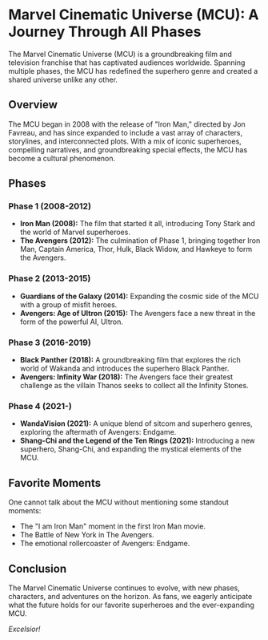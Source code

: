 # Marvel Cinematic Universe (MCU): A Journey Through All Phases

The Marvel Cinematic Universe (MCU) is a groundbreaking film and television franchise that has captivated audiences worldwide. Spanning multiple phases, the MCU has redefined the superhero genre and created a shared universe unlike any other.

## Overview

The MCU began in 2008 with the release of "Iron Man," directed by Jon Favreau, and has since expanded to include a vast array of characters, storylines, and interconnected plots. With a mix of iconic superheroes, compelling narratives, and groundbreaking special effects, the MCU has become a cultural phenomenon.

## Phases

### Phase 1 (2008-2012)

- **Iron Man (2008):** The film that started it all, introducing Tony Stark and the world of Marvel superheroes.
- **The Avengers (2012):** The culmination of Phase 1, bringing together Iron Man, Captain America, Thor, Hulk, Black Widow, and Hawkeye to form the Avengers.

### Phase 2 (2013-2015)

- **Guardians of the Galaxy (2014):** Expanding the cosmic side of the MCU with a group of misfit heroes.
- **Avengers: Age of Ultron (2015):** The Avengers face a new threat in the form of the powerful AI, Ultron.

### Phase 3 (2016-2019)

- **Black Panther (2018):** A groundbreaking film that explores the rich world of Wakanda and introduces the superhero Black Panther.
- **Avengers: Infinity War (2018):** The Avengers face their greatest challenge as the villain Thanos seeks to collect all the Infinity Stones.

### Phase 4 (2021-)

- **WandaVision (2021):** A unique blend of sitcom and superhero genres, exploring the aftermath of Avengers: Endgame.
- **Shang-Chi and the Legend of the Ten Rings (2021):** Introducing a new superhero, Shang-Chi, and expanding the mystical elements of the MCU.

## Favorite Moments

One cannot talk about the MCU without mentioning some standout moments:

- The "I am Iron Man" moment in the first Iron Man movie.
- The Battle of New York in The Avengers.
- The emotional rollercoaster of Avengers: Endgame.

## Conclusion

The Marvel Cinematic Universe continues to evolve, with new phases, characters, and adventures on the horizon. As fans, we eagerly anticipate what the future holds for our favorite superheroes and the ever-expanding MCU.

*Excelsior!*
